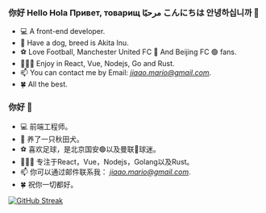 ### 你好 Hello Hola Привет, товарищ مرحبًا こんにちは 안녕하십니까 👋

- 💻 A front-end developer.
- 🐶 Have a dog, breed is Akita Inu.
- ⚽️ Love Football, Manchester United FC 🔴 And Beijing FC 🟢 fans.
- 👨🏻‍💻 Enjoy in React, Vue, Nodejs, Go and Rust.
- 📫 You can contact me by Email: *jiaao.mario@gmail.com*.
- 🍀 All the best.

### 你好 👋

- 💻 前端工程师。
- 🐶 养了一只秋田犬。
- ⚽️ 喜欢足球，是北京国安🟢以及曼联🔴球迷。
- 👨🏻‍💻 专注于React，Vue，Nodejs，Golang以及Rust。
- 📫 你可以通过邮件联系我： *jiaao.mario@gmail.com*.
- 🍀 祝你一切都好。

[![GitHub Streak](https://streak-stats.demolab.com?user=jiaaoMario&theme=dark&hide_border=true)](https://git.io/streak-stats)
